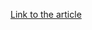[Link to the article](https://thehackernews.com/2025/02/the-ultimate-msp-guide-to-structuring.html)
